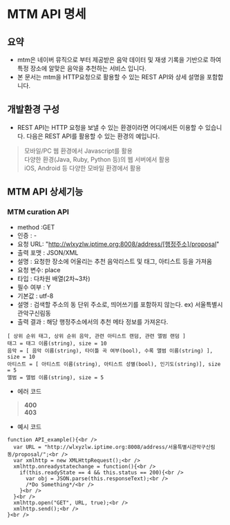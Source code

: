 # MTM API 명세

## 요약
* mtm은 네이버 뮤직으로 부터 제공받은 음악 데이터 및 재생 기록을 기반으로 하여 특정 장소에 알맞은 음악을 추천하는 서비스 입니다.
* 본 문서는 mtm을 HTTP요청으로 활용할 수 있는 REST API와 상세 설명을 포함합니다.

## 개발환경 구성
* REST API는 HTTP 요청을 보낼 수 있는 환경이라면 어디에서든 이용할 수 있습니다. 다음은 REST API를 활용할 수 있는 환경의 예입니다.
> 모바일/PC 웹 환경에서 Javascript를 활용<br />
> 다양한 환경(Java, Ruby, Python 등)의 웹 서버에서 활용<br />
>iOS, Android 등 다양한 모바일 환경에서 활용<br />

## MTM API 상세기능
### MTM curation API
  * method :GET
  * 인증 : -
  * 요청 URL: "http://wlxyzlw.iptime.org:8008/address/[행정주소]/proposal"
  * 출력 포맷 : JSON/XML
  * 설명 : 요청한 장소에 어울리는 추천 음악리스트 및 태그, 아티스트 등을 가져옴
  * 요청 변수: place
  * 타입 : 다차원 배열(2차~3차)
  * 필수 여부 : Y
  * 기본값 : utf-8
  * 설명 : 검색할 주소의 동 단위 주소로, 띄어쓰기를 포함하지 않는다. ex) 서울특별시관악구신림동
  * 출력 결과 : 해당 행정주소에서의 추천 메타 정보를 가져온다.
```
[ 상위 순위 태그, 상위 순위 음악, 관련 아티스트 랜덤, 관련 앨범 랜덤 ]
태그 = 태그 이름(string), size = 10
음악 = [ 음악 이름(string), 타이틀 곡 여부(bool), 수록 앨범 이름(string) ], size = 10
아티스트 = [ 아티스트 이름(string), 아티스트 성별(bool), 인기도(string)], size = 5
앨범 = 앨범 이름(string), size = 5
```
  * 에러 코드
>   __400__<br />
>   __403__<br />

* 예시 코드
```
function API_example(){<br />
  var URL = "http://wlxyzlw.iptime.org:8008/address/서울특별시관악구신림동/proposal/";<br />
  var xmlhttp = new XMLHttpRequest();<br />
  xmlhttp.onreadystatechange = function(){<br />
    if(this.readyState == 4 && this.status == 200){<br />
      var obj = JSON.parse(this.responseText);<br />
      /*Do Something*/<br />
    }<br />
  }<br />
  xmlhttp.open("GET", URL, true);<br />
  xmlhttp.send();<br />
}<br />
```
